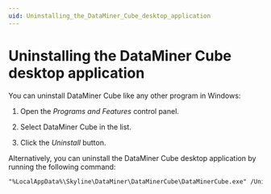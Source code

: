 ```yaml
---
uid: Uninstalling_the_DataMiner_Cube_desktop_application
---
```


# Uninstalling the DataMiner Cube desktop application

You can uninstall DataMiner Cube like any other program in Windows:

1. Open the *Programs and Features* control panel.

1. Select DataMiner Cube in the list.

1. Click the *Uninstall* button.

Alternatively, you can uninstall the DataMiner Cube desktop application by running the following command:

```txt
"%LocalAppData%\Skyline\DataMiner\DataMinerCube\DataMinerCube.exe" /Uninstall
```
